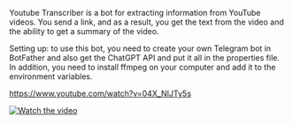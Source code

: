 Youtube Transcriber is a bot for extracting information from YouTube videos. You send a link, and as a result, you get the text from the video and the ability to get a summary of the video.

Setting up: to use this bot, you need to create your own Telegram bot in BotFather and also get the ChatGPT API and put it all in the properties file.
In addition, you need to install ffmpeg on your computer and add it to the environment variables.

https://www.youtube.com/watch?v=04X_NIJTy5s

[![Watch the video](https://img.youtube.com/vi/T-D1KVIuvjA/maxresdefault.jpg)](https://youtu.be/T-D1KVIuvjA)
